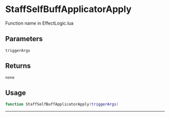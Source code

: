# StaffSelfBuffApplicatorApply
Function name in EffectLogic.lua
## Parameters
`triggerArgs`
## Returns
`none`
## Usage
```lua
function StaffSelfBuffApplicatorApply(triggerArgs)
```
---
